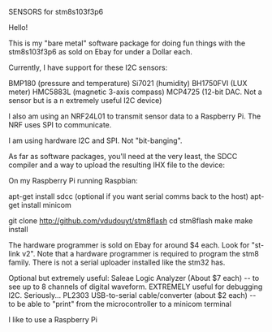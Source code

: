 SENSORS for stm8s103f3p6

Hello!

This is my "bare metal" software package for doing fun things with the stm8s103f3p6 as sold on Ebay for under a Dollar each.

Currently, I have support for these I2C sensors:

BMP180 (pressure and temperature)
Si7021 (humidity)
BH1750FVI (LUX meter)
HMC5883L (magnetic 3-axis compass)
MCP4725 (12-bit DAC. Not a sensor but is a n extremely useful I2C device)

I also am using an NRF24L01 to transmit sensor data to a Raspberry Pi. The NRF uses SPI to communicate.

I am using hardware I2C and SPI. Not "bit-banging".

As far as software packages, you'll need at the very least, the SDCC compiler and a way to upload the resulting IHX file to the device:

On my Raspberry Pi running Raspbian:

apt-get install sdcc
(optional if you want serial comms back to the host) apt-get install minicom

git clone http://github.com/vdudouyt/stm8flash
cd stm8flash
make
make install

The hardware programmer is sold on Ebay for around $4 each. Look for "st-link v2". Note that a hardware programmer is required to program the stm8 family. There is not a serial uploader installed like the stm32 has.

Optional but extremely useful:
Saleae Logic Analyzer (About $7 each) -- to see up to 8 channels of digital waveform. EXTREMELY useful for debugging I2C. Seriously...
PL2303 USB-to-serial cable/converter (about $2 each) -- to be able to "print" from the microcontroller to a minicom terminal

I like to use a Raspberry Pi
